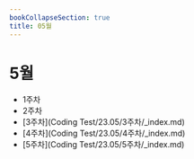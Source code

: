 ```yaml
---
bookCollapseSection: true
title: 05월
---
```

# 5월

- 1주차
- 2주차
- [3주차](Coding Test/23.05/3주차/_index.md)
- [4주차](Coding Test/23.05/4주차/_index.md)
- [5주차](Coding Test/23.05/5주차/_index.md)